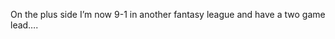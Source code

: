 <!--
id: 1593295962
link: http://kevinisom.info/post/1593295962/on-the-plus-side-im-now-9-1-in-another-fantasy
slug: on-the-plus-side-im-now-9-1-in-another-fantasy
date: Wed Nov 17 2010 09:12:30 GMT+1300 (NZDT)
raw: {"blog_name":"kevinisom","id":1593295962,"post_url":"http://kevinisom.info/post/1593295962/on-the-plus-side-im-now-9-1-in-another-fantasy","slug":"on-the-plus-side-im-now-9-1-in-another-fantasy","type":"text","date":"2010-11-16 20:12:30 GMT","timestamp":1289938350,"state":"published","format":"html","reblog_key":"CQbvrR7d","tags":[],"short_url":"http://tmblr.co/Zw68Yy1UzyHQ","highlighted":[],"feed_item":"http://twitter.com/kev_nz/statuses/4410710352203776","from_feed_id":"650289","note_count":0,"title":null,"body":"<p>On the plus side I&#8217;m now 9-1 in another fantasy league and have a two game lead&#8230;.</p>"}
publish: 2010-11-017
tags: 
title: null
-->


On the plus side I’m now 9-1 in another fantasy league and have a two
game lead….



